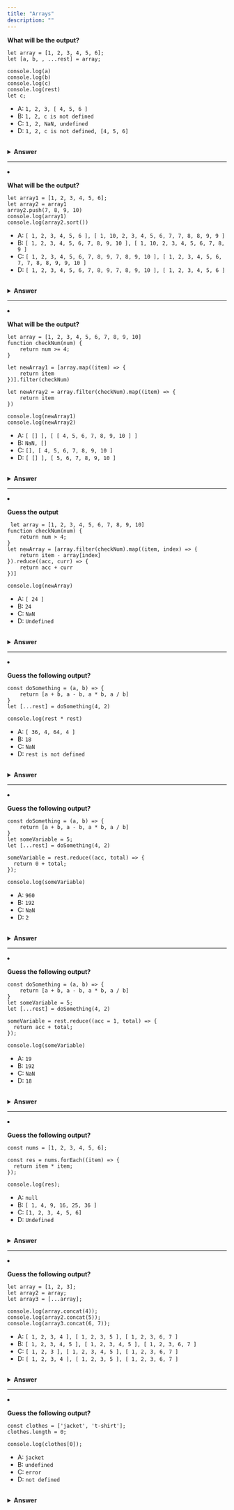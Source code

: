 ```yaml
---
title: "Arrays"
description: ""
---
```


**What will be the output?**

```JS
let array = [1, 2, 3, 4, 5, 6];
let [a, b, , ...rest] = array;

console.log(a)
console.log(b)
console.log(c)
console.log(rest)
let c;
```

- A: `1, 2, 3, [ 4, 5, 6 ]`
- B: `1, 2, c is not defined`
- C: `1, 2, NaN, undefined`
- D: `1, 2, c is not defined, [4, 5, 6]`

<br/>
<details>
<summary><b>Answer</b></summary>
<p>

#### Option: B

</p>
</details>
</li>

---

<li>

**What will be the output?**

```JS
let array1 = [1, 2, 3, 4, 5, 6];
let array2 = array1
array2.push(7, 8, 9, 10)
console.log(array1)
console.log(array2.sort())

```

- A: `[ 1, 2, 3, 4, 5, 6 ], [ 1, 10, 2, 3, 4, 5, 6, 7, 7, 8, 8, 9, 9 ]`
- B: `[ 1, 2, 3, 4, 5, 6, 7, 8, 9, 10 ], [ 1, 10, 2, 3, 4, 5, 6, 7, 8, 9 ]`
- C: `[ 1, 2, 3, 4, 5, 6, 7, 8, 9, 7, 8, 9, 10 ], [ 1, 2, 3, 4, 5, 6, 7, 7, 8, 8, 9, 9, 10 ]`
- D: `[ 1, 2, 3, 4, 5, 6, 7, 8, 9, 7, 8, 9, 10 ], [ 1, 2, 3, 4, 5, 6 ]`

<br/>
<details>
<summary><b>Answer</b></summary>
<p>

#### Option: B

</p>
</details>
</li>

---

 <li>

**What will be the output?**

```JS
let array = [1, 2, 3, 4, 5, 6, 7, 8, 9, 10]
function checkNum(num) {
    return num >= 4;
}

let newArray1 = [array.map((item) => {
    return item
})].filter(checkNum)

let newArray2 = array.filter(checkNum).map((item) => {
    return item
})

console.log(newArray1)
console.log(newArray2)

```

- A: `[ [] ], [ [ 4, 5, 6, 7, 8, 9, 10 ] ]`
- B: `NaN, []`
- C: `[], [ 4, 5, 6, 7, 8, 9, 10 ]`
- D: `[ [] ], [ 5, 6, 7, 8, 9, 10 ]`

<br/>
<details>
<summary><b>Answer</b></summary>
<p>

#### Option: C

</p>
</details>
</li>

---

<li>

**Guess the output**

```JS
 let array = [1, 2, 3, 4, 5, 6, 7, 8, 9, 10]
function checkNum(num) {
    return num > 4;
}
let newArray = [array.filter(checkNum).map((item, index) => {
    return item - array[index]
}).reduce((acc, curr) => {
    return acc + curr
})]

console.log(newArray)
```

- A: `[ 24 ]`
- B: `24`
- C: `NaN`
- D: `Undefined`

<br/>
<details>
<summary><b>Answer</b></summary>
<p>

#### Option: A

</p>
</details>
</li>

---

<li>

**Guess the following output?**

```JS
const doSomething = (a, b) => {
    return [a + b, a - b, a * b, a / b]
}
let [...rest] = doSomething(4, 2)

console.log(rest * rest)
```

- A: `[ 36, 4, 64, 4 ]`
- B: `18`
- C: `NaN`
- D: `rest is not defined`

<br/>
<details>
<summary><b>Answer</b></summary>
<p>

#### Option: C

</p>
</details>
</li>

---

<li>

**Guess the following output?**

```JS
const doSomething = (a, b) => {
    return [a + b, a - b, a * b, a / b]
}
let someVariable = 5;
let [...rest] = doSomething(4, 2)

someVariable = rest.reduce((acc, total) => {
  return 0 + total;
});

console.log(someVariable)
```

- A: `960`
- B: `192`
- C: `NaN`
- D: `2`

<br/>
<details>
<summary><b>Answer</b></summary>
<p>

#### Option: D

</p>
</details>
</li>

---

<li>

**Guess the following output?**

```JS
const doSomething = (a, b) => {
    return [a + b, a - b, a * b, a / b]
}
let someVariable = 5;
let [...rest] = doSomething(4, 2)

someVariable = rest.reduce((acc = 1, total) => {
  return acc + total;
});

console.log(someVariable)
```

- A: `19`
- B: `192`
- C: `NaN`
- D: `18`

<br/>
<details>
<summary><b>Answer</b></summary>
<p>

#### Option: A

</p>
</details>
</li>

---

<li>

**Guess the following output?**

```JS
const nums = [1, 2, 3, 4, 5, 6];

const res = nums.forEach((item) => {
  return item * item;
});

console.log(res);
```

- A: `null`
- B: `[ 1, 4, 9, 16, 25, 36 ]`
- C: `[1, 2, 3, 4, 5, 6]`
- D: `Undefined`

<br/>
<details>
<summary><b>Answer</b></summary>
<p>

#### Option: D

</p>
</details>
</li>

---

<li>

**Guess the following output?**

```JS
let array = [1, 2, 3];
let array2 = array;
let array3 = [...array];

console.log(array.concat(4));
console.log(array2.concat(5));
console.log(array3.concat(6, 7));
```

- A: `[ 1, 2, 3, 4 ], [ 1, 2, 3, 5 ], [ 1, 2, 3, 6, 7 ]`
- B: `[ 1, 2, 3, 4, 5 ], [ 1, 2, 3, 4, 5 ], [ 1, 2, 3, 6, 7 ]`
- C: `[ 1, 2, 3 ], [ 1, 2, 3, 4, 5 ], [ 1, 2, 3, 6, 7 ]`
- D: `[ 1, 2, 3, 4 ], [ 1, 2, 3, 5 ], [ 1, 2, 3, 6, 7 ]`

<br/>
<details>
<summary><b>Answer</b></summary>
<p>

#### Option: A

</p>
</details>
</li>

---

<li>

**Guess the following output?**

```JS
const clothes = ['jacket', 't-shirt'];
clothes.length = 0;

console.log(clothes[0]);
```

- A: `jacket`
- B: `undefined`
- C: `error`
- D: `not defined`

<br/>
<details>
<summary><b>Answer</b></summary>
<p>

#### Option: B

</p>
</details>
</li>
</ol>

